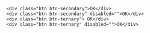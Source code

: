 	<div class="btn btn-secondary">OK</div>
	<div class="btn btn-secondary" disabled="">OK</div>
	<div class="btn btn-ternary"> OK</div>
	<div class="btn btn-ternary" disabled="">OK</div>
    